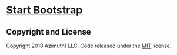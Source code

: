 # [Start Bootstrap](http://sensortools.com/)
## Copyright and License

Copyright 2018 Azimuth1 LLC. Code released under the [MIT](https://opensource.org/licenses/MIT) license.
